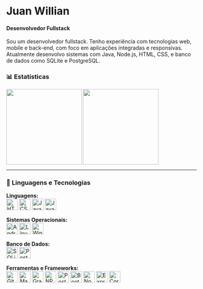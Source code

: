# Juan Willian  
#### Desenvolvedor Fullstack

Sou um desenvolvedor fullstack. Tenho experiência com tecnologias web, mobile e back-end, com foco em aplicações integradas e responsivas. Atualmente desenvolvo sistemas com Java, Node.js, HTML, CSS, e banco de dados como SQLite e PostgreSQL.

### 📊 Estatísticas

<p>
  <img 
    align="left" 
    height="200" 
    src="https://github-readme-stats.vercel.app/api?username=JuanWillian&show_icons=true&theme=tokyonight&locale=pt-br" 
  />
  <img 
    align="left" 
    height="200" 
    src="https://github-readme-stats.vercel.app/api/top-langs/?username=JuanWillian&theme=tokyonight&layout=compact&custom_title=Tecnologias&langs_count=9" 
  />
</p>

<div style="clear: both;"></div>

---

### 🤖 Linguagens e Tecnologias

**Linguagens:**  
<img alt="HTML" title="HTML" width="30px" src="https://cdn.jsdelivr.net/gh/devicons/devicon@latest/icons/html5/html5-original.svg" />
<img alt="CSS" title="CSS" width="30px" src="https://cdn.jsdelivr.net/gh/devicons/devicon@latest/icons/css3/css3-original.svg" />
<img alt="JavaScript" title="JavaScript" width="30px" src="https://cdn.jsdelivr.net/gh/devicons/devicon@latest/icons/javascript/javascript-original.svg" />
<img alt="Java" title="Java" width="30px" src="https://cdn.jsdelivr.net/gh/devicons/devicon@latest/icons/java/java-original.svg" />

**Sistemas Operacionais:**  
<img alt="Android" title="Android" width="30px" src="https://cdn.jsdelivr.net/gh/devicons/devicon@latest/icons/android/android-original.svg" />
<img alt="Linux" title="Linux" width="30px" src="https://cdn.jsdelivr.net/gh/devicons/devicon@latest/icons/linux/linux-original.svg" />
<img alt="Windows" title="Windows" width="30px" src="https://cdn.jsdelivr.net/gh/devicons/devicon@latest/icons/windows11/windows11-original.svg" />

**Banco de Dados:**  
<img alt="SQLite" title="SQLite" width="30px" src="https://cdn.jsdelivr.net/gh/devicons/devicon@latest/icons/sqlite/sqlite-original-wordmark.svg" />
<img alt="PostgreSQL" title="PostgreSQL" width="30px" src="https://cdn.jsdelivr.net/gh/devicons/devicon@latest/icons/postgresql/postgresql-original.svg" />

**Ferramentas e Frameworks:**  
<img alt="Git" title="Git" width="30px" src="https://cdn.jsdelivr.net/gh/devicons/devicon@latest/icons/git/git-original.svg" />
<img alt="Maven" title="Maven" width="30px" src="https://cdn.jsdelivr.net/gh/devicons/devicon@latest/icons/maven/maven-original.svg" />
<img alt="Gradle" title="Gradle" width="30px" src="https://cdn.jsdelivr.net/gh/devicons/devicon@latest/icons/gradle/gradle-original.svg" />
<img alt="NPM" title="NPM" width="30px" src="https://cdn.jsdelivr.net/gh/devicons/devicon@latest/icons/npm/npm-original-wordmark.svg" />
<img alt="Postman" title="Postman" width="30px" src="https://cdn.jsdelivr.net/gh/devicons/devicon@latest/icons/postman/postman-original.svg" />
<img alt="Bootstrap" title="Bootstrap" width="30px" src="https://cdn.jsdelivr.net/gh/devicons/devicon@latest/icons/bootstrap/bootstrap-original.svg" />
<img alt="Node.js" title="Node.js" width="30px" src="https://cdn.jsdelivr.net/gh/devicons/devicon@latest/icons/nodejs/nodejs-original.svg" />
<img alt="Express" title="Express" width="30px" src="https://cdn.jsdelivr.net/gh/devicons/devicon@latest/icons/express/express-original.svg" />
<img alt="Cordova" title="Cordova" width="30px" src="https://www.svgrepo.com/show/353603/cordova.svg" />

